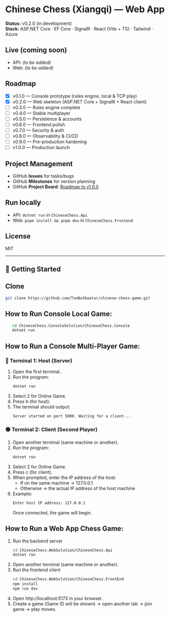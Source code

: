 # Chinese Chess (Xiangqi) — Web App

**Status:** v0.2.0 (in development)  
**Stack:** ASP.NET Core · EF Core · SignalR · React (Vite + TS) · Tailwind · Azure

## Live (coming soon)
- API: _(to be added)_
- Web: _(to be added)_

## Roadmap
- [x] v0.1.0 — Console prototype (rules engine, local & TCP play)  
- [x] v0.2.0 — Web skeleton (ASP.NET Core + SignalR + React client)  
- [ ] v0.3.0 — Rules engine complete  
- [ ] v0.4.0 — Stable multiplayer  
- [ ] v0.5.0 — Persistence & accounts  
- [ ] v0.6.0 — Frontend polish  
- [ ] v0.7.0 — Security & auth  
- [ ] v0.8.0 — Observability & CI/CD  
- [ ] v0.9.0 — Pre-production hardening  
- [ ] v1.0.0 — Production launch

## Project Management
- GitHub **Issues** for tasks/bugs  
- GitHub **Milestones** for version planning  
- GitHub **Project Board**: [Roadmap to v1.0.0](https://github.com/users/TonBatbaatar/projects/1)

## Run locally
- API: `dotnet run` in `ChineseChess.Api`  
- Web: `pnpm install && pnpm dev` in `ChineseChess.Frontend`

## License
MIT

---

## 🚀 Getting Started

## Clone
```bash
git clone https://github.com/TonBatbaatar/chinese-chess-game.git
```

## How to Run Console Local Game:
```bash
   cd ChineseChess.ConsoleSolution/ChineseChess.Console
   dotnet run
```

## How to Run a Console Multi-Player Game:

### 🔴 Terminal 1: Host (Server)
1. Open the first terminal.  
2. Run the program:
   ```bash
   dotnet run
   ```
3. Select 2 for Online Game.
4. Press h (for host).
5. The terminal should output:
   ```bash
   Server started on port 5000. Waiting for a client...
   ```

### 🟢 Terminal 2: Client (Second Player)
1. Open another terminal (same machine or another).
2. Run the program:
   ```bash
   dotnet run
   ```
3. Select 2 for Online Game.
4. Press c (for client).
5. When prompted, enter the IP address of the host:
   - If on the same machine → 127.0.0.1
   - Otherwise → the actual IP address of the host machine
6. Example:
   ```bash
   Enter host IP address: 127.0.0.1
   ```
   Once connected, the game will begin.

## How to Run a Web App Chess Game:
1. Run the backend server
   ```bash
   cd ChineseChess.WebSolution/ChineseChess.Api
   dotnet run
   ```
2. Open another terminal (same machine or another).
3. Run the frontend client
   ```bash
   cd ChineseChess.WebSolution/ChineseChess.FrontEnd
   npm install
   npm run dev
   ```
4. Open http://localhost:5173 in your browser.
5. Create a game (Game ID will be shown) → open another tab → join game → play moves.
   
